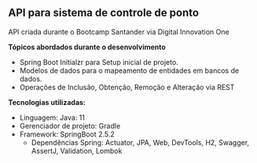 <h2>API para sistema de controle de ponto</h2>

API criada durante o Bootcamp Santander via Digital Innovation One

<b>Tópicos abordados durante o desenvolvimento</b>

* Spring Boot Initialzr para Setup inicial de projeto.
* Modelos de dados para o mapeamento de entidades em bancos de dados.
* Operações de Inclusão, Obtenção, Remoção e Alteração via REST

<b>Tecnologias utilizadas:</b>

* Linguagem: Java: 11
* Gerenciador de projeto: Gradle
* Framework: SpringBoot 2.5.2
    * Dependências Spring: Actuator, JPA, Web, DevTools, H2, Swagger, AssertJ, Validation, Lombok